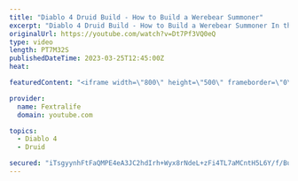 ```yaml
---
title: "Diablo 4 Druid Build - How to Build a Werebear Summoner"
excerpt: "Diablo 4 Druid Build - How to Build a Werebear Summoner In this Diablo 4 Beta Build Guide, I'll be showing you my Werebear ..."
originalUrl: https://youtube.com/watch?v=Dt7Pf3VQ0eQ
type: video
length: PT7M32S
publishedDateTime: 2023-03-25T12:45:00Z
heat: 

featuredContent: "<iframe width=\"800\" height=\"500\" frameborder=\"0\" src=\"https://www.youtube.com/embed/Dt7Pf3VQ0eQ\" allow=\"accelerometer; autoplay; encrypted-media; gyroscope; picture-in-picture\" allowfullscreen></iframe>"

provider:
  name: Fextralife
  domain: youtube.com

topics:
  - Diablo 4
  - Druid

secured: "iTsgyynhFtFaQMPE4eA3JC2hdIrh+Wyx8rNdeL+zFi4TL7aMCntH5L6Y/f/BuvhZL1uNhwGng3TYHfu2CwzXGx00tqpoFj1uAh+3L4Yzm8twxD0XY+t7M76TorZSCbUs2gb08Z2GkuggBV9pgTulM9U6tVagLFa7IY6ZSetujMxjOTVuK6Jj2WM9yqhwFMdECqJGjtT4zgcy0cDTs7HhvJUoAqTN/fZ3xF/TxUA6AtNL+6ndY4cOYjOUqFRxWMY5G3jaFZ5lPrFOSB4j5mDgYmEaTzAf/x+nEG9KTFEikzaa13xKCKRjdVnp4NodrnC/QE0vVZ5AFKGMvAvVFxNP+aoJc6aLdZJ+f8a4RQQjQ6pgQOEDVng/H2NcERt1bb/U1Q0MoqZC7eWKrYu/7TQC6bCwU/CxXgtq74hy5cq9br0=;5TS7e5BUMP4DzXLk2gaCkg=="
---
```



